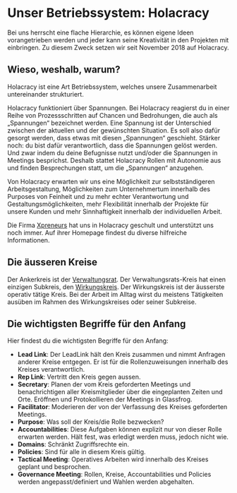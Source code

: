 # Unser Betriebssystem: Holacracy

Bei uns herrscht eine flache Hierarchie, es können eigene Ideen vorangetrieben werden und jeder kann seine Kreativität in den Projekten mit einbringen. Zu diesem Zweck setzen wir seit November 2018 auf Holacracy.


## Wieso, weshalb, warum?

Holacracy ist eine Art Betriebssystem, welches unsere Zusammenarbeit untereinander strukturiert.

Holacracy funktioniert über Spannungen. Bei Holacracy reagierst du in einer Reihe von Prozessschritten auf Chancen und Bedrohungen, die auch als „Spannungen“ bezeichnet werden. Eine Spannung ist der Unterschied zwischen der aktuellen und der gewünschten Situation. Es soll also dafür gesorgt werden, dass etwas mit diesen „Spannungen“ geschieht. Stärker noch: du bist dafür verantwortlich, dass die Spannungen gelöst werden. Und zwar indem du deine Befugnisse nutzt und/oder die Spannungen in Meetings besprichst. Deshalb stattet Holacracy Rollen mit Autonomie aus und finden Besprechungen statt, um die „Spannungen“ anzugehen.

Von Holacracy erwarten wir uns eine Möglichkeit zur selbstständigeren Arbeitsgestaltung, Möglichkeiten zum Unternehmertum innerhalb des Purposes von Feinheit und zu mehr echter Verantwortung und Gestaltungsmöglichkeiten, mehr Flexibilität innerhalb der Projekte für unsere Kunden und mehr Sinnhaftigkeit innerhalb der individuellen Arbeit.

Die Firma [Xpreneurs](https://xpreneurs.co/holacracy/) hat uns in Holacracy geschult und unterstützt uns noch immer. Auf ihrer Homepage findest du diverse hilfreiche Informationen.


## Die äusseren Kreise

Der Ankerkreis ist der [Verwaltungsrat](https://de.glassfrog.com/organizations/15492/orgnav/roles/11083947). Der Verwaltungsrats-Kreis hat einen einzigen Subkreis, den [Wirkungskreis](https://de.glassfrog.com/organizations/15492/orgnav/roles/11084007/overview). Der Wirkungskreis ist der äusserste operativ tätige Kreis. Bei der Arbeit im Alltag wirst du meistens Tätigkeiten ausüben im Rahmen des Wirkungskreises oder seiner Subkreise.


## Die wichtigsten Begriffe für den Anfang

Hier findest du die wichtigsten Begriffe für den Anfang:

* **Lead Link**: Der LeadLink hält den Kreis zusammen und nimmt Anfragen anderer Kreise entgegen. Er ist für die Rollenzuweisungen innerhalb des Kreises verantwortlich.
* **Rep Link**: Vertritt den Kreis gegen aussen.
* **Secretary**: Planen der vom Kreis geforderten Meetings und benachrichtigen aller Kreismitglieder über die eingeplanten Zeiten und Orte. Eröffnen und Protokollieren der Meetings in Glassfrog.
* **Facilitator**: Moderieren der von der Verfassung des Kreises geforderten Meetings.
* **Purpose**: Was soll der Kreis/die Rolle bezwecken?
* **Accountabilities**: Diese Aufgaben können explizit nur von dieser Rolle erwarten werden. Hält fest, was erledigt werden muss, jedoch nicht wie.
* **Domains**: Schränkt Zugriffsrechte ein.
* **Policies**: Sind für alle in diesem Kreis gültig.
* **Tactical Meeting**: Operatives Arbeiten wird innerhalb des Kreises geplant und besprochen.
* **Governance Meeting**: Rollen, Kreise, Accountabilities und Policies werden angepasst/definiert und Wahlen werden abgehalten.
